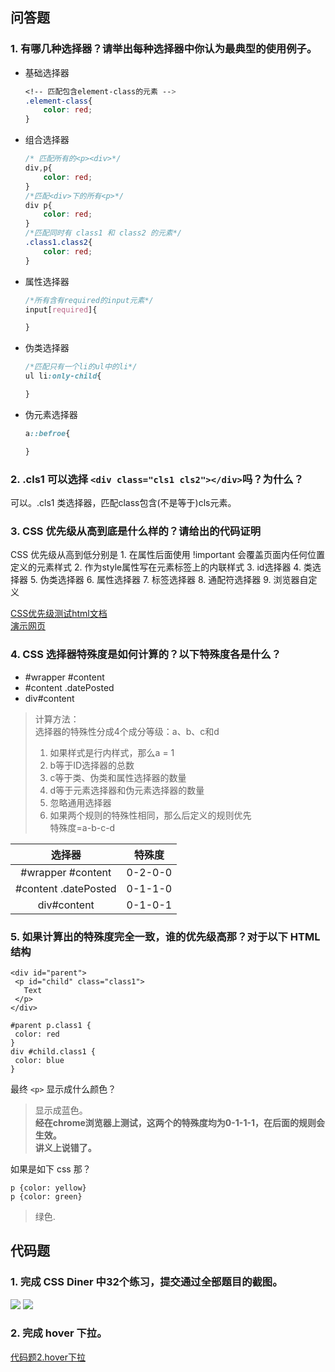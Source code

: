 ## 问答题
### 1. 有哪几种选择器？请举出每种选择器中你认为最典型的使用例子。  
* 基础选择器
  ```CSS
  <!-- 匹配包含element-class的元素 -->
  .element-class{
      color: red;
  }
  ```
* 组合选择器
  ```CSS
  /* 匹配所有的<p><div>*/
  div,p{
      color: red;
  }
  /*匹配<div>下的所有<p>*/
  div p{
      color: red;
  }
  /*匹配同时有 class1 和 class2 的元素*/
  .class1.class2{
      color: red;
  }
  ```
* 属性选择器
  ```CSS
  /*所有含有required的input元素*/
  input[required]{

  }

  ```
* 伪类选择器
  ```CSS
  /*匹配只有一个li的ul中的li*/
  ul li:only-child{

  }
  ```
* 伪元素选择器
  ```CSS
  a::befroe{

  }
  ```

### 2. .cls1 可以选择 `<div class="cls1 cls2"></div>`吗？为什么？  
可以。.cls1 类选择器，匹配class包含(不是等于)cls元素。

### 3. CSS 优先级从高到底是什么样的？请给出的代码证明  
CSS 优先级从高到低分别是
    1. 在属性后面使用 !important 会覆盖页面内任何位置定义的元素样式
    2. 作为style属性写在元素标签上的内联样式
    3. id选择器
    4. 类选择器
    5. 伪类选择器
    6. 属性选择器
    7. 标签选择器
    8. 通配符选择器
    9. 浏览器自定义  

[CSS优先级测试html文档](https://github.com/zhouxv/mfs-homework/blob/master/12.%E9%80%89%E6%8B%A9%E5%99%A8/CSS%E4%BC%98%E5%85%88%E7%BA%A7%E6%B5%8B%E8%AF%95.html)  
[演示网页](https://zhouxv.github.io/mfs-homework/12.%E9%80%89%E6%8B%A9%E5%99%A8/CSS%E4%BC%98%E5%85%88%E7%BA%A7%E6%B5%8B%E8%AF%95.html)

### 4. CSS 选择器特殊度是如何计算的？以下特殊度各是什么？  
* #wrapper #content
* #content .datePosted
* div#content  
>计算方法：  
>选择器的特殊性分成4个成分等级：a、b、c和d  
>1. 如果样式是行内样式，那么a = 1  
>2. b等于ID选择器的总数  
>3. c等于类、伪类和属性选择器的数量  
>4. d等于元素选择器和伪元素选择器的数量  
>5. 忽略通用选择器  
>6. 如果两个规则的特殊性相同，那么后定义的规则优先  
>特殊度=a-b-c-d

|        选择器        | 特殊度  |
| :------------------: | :-----: |
|  #wrapper #content   | 0-2-0-0 |
| #content .datePosted | 0-1-1-0 |
|     div#content      | 0-1-0-1 |

### 5. 如果计算出的特殊度完全一致，谁的优先级高那？对于以下 HTML 结构  
```
<div id="parent">
 <p id="child" class="class1">
   Text
 </p>
</div>
```
```
#parent p.class1 {
 color: red
}
div #child.class1 {
 color: blue
}
```
最终 `<p>` 显示成什么颜色？  
>显示成蓝色。  
**经在chrome浏览器上测试，这两个的特殊度均为0-1-1-1，在后面的规则会生效。**  
**讲义上说错了。**

如果是如下 css 那？
```
p {color: yellow}
p {color: green}
```
>绿色.  

## 代码题
### 1. 完成 CSS Diner 中32个练习，提交通过全部题目的截图。
![](https://work.mafengshe.com/static/upload/article/pic1566371106512.jpg)
![](https://work.mafengshe.com/static/upload/article/pic1566371152695.jpg)
### 2. 完成 hover 下拉。
[代码题2.hover下拉](https://zhouxv.github.io/mfs-homework/12.%E9%80%89%E6%8B%A9%E5%99%A8/%E4%BB%A3%E7%A0%81%E9%A2%982.hover%E4%B8%8B%E6%8B%89.html)


